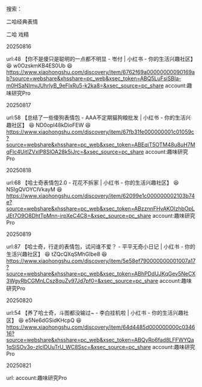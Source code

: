 
搜索：

二哈经典表情

二哈 戏精



20250816

url:48 【你不是傻只是聪明的一点都不明显 - 岺付 | 小红书 - 你的生活兴趣社区】 😆 w0OzskmKB4ES0Ub 😆 https://www.xiaohongshu.com/discovery/item/6762f69a00000000090169ab?source=webshare&xhsshare=pc_web&xsec_token=ABQ5LuFsiSBIa-m0HSaNImvJUhrlyB_9eFlxRu5-k2ka8=&xsec_source=pc_share
account:趣味研究Pro


20250817

url:58 【总结了一些傻狗表情包 - AAA不定期猫狗粮批发 | 小红书 - 你的生活兴趣社区】 😆 ND0opl48kDioFEW 😆 https://www.xiaohongshu.com/discovery/item/67fb31fe000000001c01059c?source=webshare&xhsshare=pc_web&xsec_token=ABEqiT5OTM48u8uH7MqFlc4UitlZVxlP8SlOA28k5iJrc=&xsec_source=pc_share
account:趣味研究Pro



20250818

url:68 【哈士奇表情包2.0 - 花花不拆家 | 小红书 - 你的生活兴趣社区】 😆 NSIgQVOYCIVkayM 😆 https://www.xiaohongshu.com/discovery/item/62099e1c000000002103b74e?source=webshare&xhsshare=pc_web&xsec_token=ABzznnFHvAKOIzhbOpLJEt7O9O8DhtTpMnn-irpXeC4C8=&xsec_source=pc_share
account:趣味研究Pro


20250819

url:87 【哈士奇，行走的表情包，试问谁不爱？ - 平平无奇小日记 | 小红书 - 你的生活兴趣社区】 😆 tZQcQXqSMhGIbe8 😆 https://www.xiaohongshu.com/discovery/item/5e58ef790000000001007a17?source=webshare&xhsshare=pc_web&xsec_token=ABhPDdUJKqGev5NeCX3WgyRbCGMnLCsz8quZv97Jd7pf0=&xsec_source=pc_share
account:趣味研究Pro


20250820

url:54 【养了哈士奇，斗图都没输过~ - 李白挂机啦 | 小红书 - 你的生活兴趣社区】 😆 e5Ne6dGSidKHcpQ 😆 https://www.xiaohongshu.com/discovery/item/64d4485d000000000c034616?source=webshare&xhsshare=pc_web&xsec_token=ABQyRo6fad8LFFWYQa1qSiSOv3o-zlclDUuTrU_WC8Ssc=&xsec_source=pc_share
account:趣味研究Pro


20250821

url:
account:趣味研究Pro